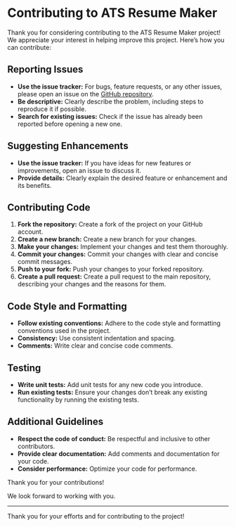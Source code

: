 # Contributing to ATS Resume Maker

Thank you for considering contributing to the ATS Resume Maker project! We appreciate your interest in helping improve this project. Here’s how you can contribute:

## Reporting Issues

- **Use the issue tracker:** For bugs, feature requests, or any other issues, please open an issue on the [GitHub repository](https://github.com/yourusername/ats-resume-maker/issues).
- **Be descriptive:** Clearly describe the problem, including steps to reproduce it if possible.
- **Search for existing issues:** Check if the issue has already been reported before opening a new one.

## Suggesting Enhancements

- **Use the issue tracker:** If you have ideas for new features or improvements, open an issue to discuss it.
- **Provide details:** Clearly explain the desired feature or enhancement and its benefits.

## Contributing Code

1. **Fork the repository:** Create a fork of the project on your GitHub account.
2. **Create a new branch:** Create a new branch for your changes.
3. **Make your changes:** Implement your changes and test them thoroughly.
4. **Commit your changes:** Commit your changes with clear and concise commit messages.
5. **Push to your fork:** Push your changes to your forked repository.
6. **Create a pull request:** Create a pull request to the main repository, describing your changes and the reasons for them.

## Code Style and Formatting

- **Follow existing conventions:** Adhere to the code style and formatting conventions used in the project.
- **Consistency:** Use consistent indentation and spacing.
- **Comments:** Write clear and concise code comments.

## Testing

- **Write unit tests:** Add unit tests for any new code you introduce.
- **Run existing tests:** Ensure your changes don’t break any existing functionality by running the existing tests.

## Additional Guidelines

- **Respect the code of conduct:** Be respectful and inclusive to other contributors.
- **Provide clear documentation:** Add comments and documentation for your code.
- **Consider performance:** Optimize your code for performance.

Thank you for your contributions!

We look forward to working with you.

---

Thank you for your efforts and for contributing to the project!
